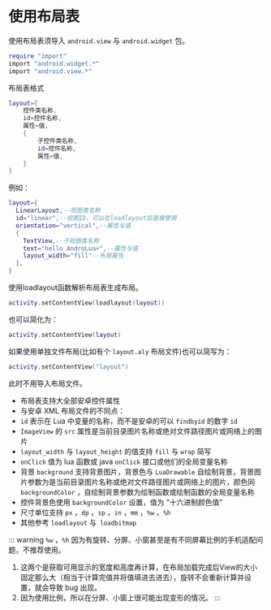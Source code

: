 # 使用布局表
使用布局表须导入 `android.view` 与 `android.widget` 包。
``` lua
require "import"
import "android.widget.*"
import "android.view.*"
```
布局表格式
``` lua
layout={
    控件类名称,
    id=控件名称,
    属性=值,
    {
        子控件类名称,
        id=控件名称,
        属性=值,
    }
}
```

例如：
``` lua
layout={
  LinearLayout,--视图类名称
  id="linear",--视图ID，可以在loadlayout后直接使用
  orientation="vertical",--属性与值
  {
    TextView,--子视图类名称
    text="hello AndroLua+",--属性与值
    layout_width="fill"--布局属性
  },
}
```
使用loadlayout函数解析布局表生成布局。
``` lua
activity.setContentView(loadlayout(layout))
```
也可以简化为：
``` lua
activity.setContentView(layout)
```
如果使用单独文件布局(比如有个 `layout.aly` 布局文件)也可以简写为：
``` lua
activity.setContentView("layout")
```
此时不用导入布局文件。

* 布局表支持大全部安卓控件属性
* 与安卓 XML 布局文件的不同点：
* `id` 表示在 Lua 中变量的名称，而不是安卓的可以 `findbyid` 的数字 `id` 
* `ImageView` 的 `src` 属性是当前目录图片名称或绝对文件路径图片或网络上的图片
* `layout_width` 与 `layout_height` 的值支持 `fill` 与 `wrap` 简写
* `onClick` 值为 lua 函数或 java `onClick` 接口或他们的全局变量名称
* 背景 `background` 支持背景图片，背景色与 `LuaDrawable` 自绘制背景，背景图片参数为是当前目录图片名称或绝对文件路径图片或网络上的图片，颜色同 `backgroundColor` ，自绘制背景参数为绘制函数或绘制函数的全局变量名称
* 控件背景色使用 `backgroundColor` 设置，值为 "十六进制颜色值" 
* 尺寸单位支持 `px` ，`dp` ，`sp` ，`in` ，`mm` ，`%w` ，`%h`
* 其他参考 `loadlayout` 与` loadbitmap`

::: warning 
`%w` ，`%h` 因为有旋转、分屏、小窗甚至是有不同屏幕比例的手机适配问题，不推荐使用。<br>
1. 这两个是获取可用显示的宽度和高度再计算，在布局加载完成后View的大小固定那么大（相当于计算完值并将值填进去进去），旋转不会重新计算并设置，就会导致 bug 出现。<br>
2. 因为使用比例，所以在分屏、小窗上很可能出现变形的情况。
:::